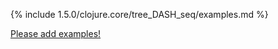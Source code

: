{% include 1.5.0/clojure.core/tree_DASH_seq/examples.md %}

[Please add examples!](https://github.com/arrdem/grimoire/edit/master/_includes/1.6.0/clojure.core/tree_DASH_seq/examples.md)
